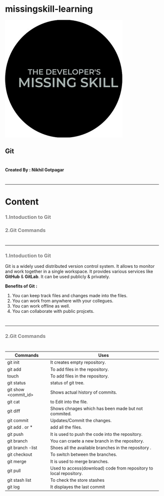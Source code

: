 
# <span style="color:">missingskill-learning
![Image](https://github.com/nikhilgotpagar/METRepository/blob/main/a2ea924c-aeb5-45d2-9d87-3d192c50b515.jpg?raw=true)
## Git




#
#
**Created By : Nikhil Gotpagar**
#
#
#
#
---
# Content
### <span style="color:Gray"> 1.Intoduction to Git

### <span style="color:Gray"> 2.Git Commands
#
#
#
#
#
#
#
#
#
#

---
### <span style="color:Gray"> 1.Intoduction to Git
Git is a widely used distributed version control system. It allows to monitor and work together in a single workspace. It provides various services like **GitHub** & **GitLab**. It can be used publicly & privately.

**Benefits of Git :**
1. You can keep track files and changes made into the files.
2. You can work from anywhere with your collegues.
3. You can work offline as well.
4. You can collaborate with public projcets.

#
#
#
#
#
#
#
#
#
---

### <span style="color:Gray"> 2.Git Commands
#

| Commands | Uses | 
| --- | --- | 
| git init  |  It creates empty repository.| 
| git add  | To add files in the repository. | 
| touch | To add files in the repository. | 
| git status | status of git tree. | 
| git show <commit_id> | Shows actual history of commits. | 
| git cat <filename> | to Edit into the file. | 
| git diff | Shows chnages which has been made but not commited. | 
| git commit | Updates/Commit the changes. | 
| git add . or *   |   add all the files.| 
| git push | It is used to push the code into the repository.  | 
| git branch   | You can craete a new branch in the repository. | 
|git branch -list  | Shoes all the available branches in the repository .| 
| git checkout | To switch between the branches. | 
| git merge | It is used to merge branches.  | 
|git pull  |  Used to access(download) code from repository to local repository.| 
|git stash list  |  To check the store stashes| 
| git log | It displayes the last commit | 





